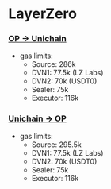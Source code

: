 # LayerZero

### [OP -> Unichain](https://layerzeroscan.com/tx/0xa57bd32379c4a40da7a773fcf33e59f64dae22ff82dbd9d4d68bd516ef19b7fb)
- gas limits:
	- Source: 286k
	- DVN1: 77.5k (LZ Labs)
	- DVN2: 70k (USDT0)
	- Sealer: 75k
	- Executor: 116k

### [Unichain -> OP](https://layerzeroscan.com/tx/0x76c5aeae6ff9c936a3796217721960a51f5d10d6ef748a4a5db3ae9a308a829b)
- gas limits:
	- Source: 295.5k
	- DVN1: 77.5k (LZ Labs)
	- DVN2: 70k (USDT0)
	- Sealer: 75k
	- Executor: 116k
